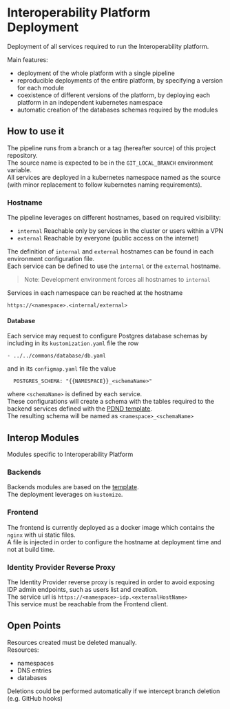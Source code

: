 # Interoperability Platform Deployment
Deployment of all services required to run the Interoperability platform.

Main features:
- deployment of the whole platform with a single pipeline
- reproducible deployments of the entire platform, by specifying a version for each module
- coexistence of different versions of the platform, by deploying each platform in an independent kubernetes namespace
- automatic creation of the databases schemas required by the modules


## How to use it
The pipeline runs from a branch or a tag (hereafter source) of this project repository.\
The source name is expected to be in the `GIT_LOCAL_BRANCH` environment variable.\
All services are deployed in a kubernetes namespace named as the source (with minor replacement to follow kubernetes naming requirements).

### Hostname
The pipeline leverages on different hostnames, based on required visibility:
- `internal` Reachable only by services in the cluster or users within a VPN
- `external` Reachable by everyone (public access on the internet)

The definition of `internal` and `external` hostnames can be found in each environment configuration file.\
Each service can be defined to use the `internal` or the `external` hostname.
> Note: Development environment forces all hostnames to `internal`

Services in each namespace can be reached at the hostname
```
https://<namespace>.<internal/external>
```


#### Database
Each service may request to configure Postgres database schemas by including in its `kustomization.yaml` file the row
```
- ../../commons/database/db.yaml
```
and in its `configmap.yaml` file the value
```
  POSTGRES_SCHEMA: "{{NAMESPACE}}_<schemaName>"
```
where `<schemaName>` is defined by each service.\
These configurations will create a schema with the tables required to the backend services defined with the [PDND template](https://github.com/pagopa/pdnd-uservice-rest-template).\
The resulting schema will be named as
`<namespace>_<schemaName>`

## Interop Modules
Modules specific to Interoperability Platform

### Backends
Backends modules are based on the [template](https://github.com/pagopa/pdnd-uservice-rest-template).\
The deployment leverages on `kustomize`.

### Frontend
The frontend is currently deployed as a docker image which contains the `nginx` with ui static files.\
A file is injected in order to configure the hostname at deployment time and not at build time.

### Identity Provider Reverse Proxy
The Identity Provider reverse proxy is required in order to avoid exposing IDP admin endpoints, such as users list and creation.\
The service url is `https://<namespace>-idp.<externalHostName>`\
This service must be reachable from the Frontend client.

## Open Points
Resources created must be deleted manually.\
Resources:
- namespaces
- DNS entries
- databases

Deletions could be performed automatically if we intercept branch deletion (e.g. GitHub hooks)